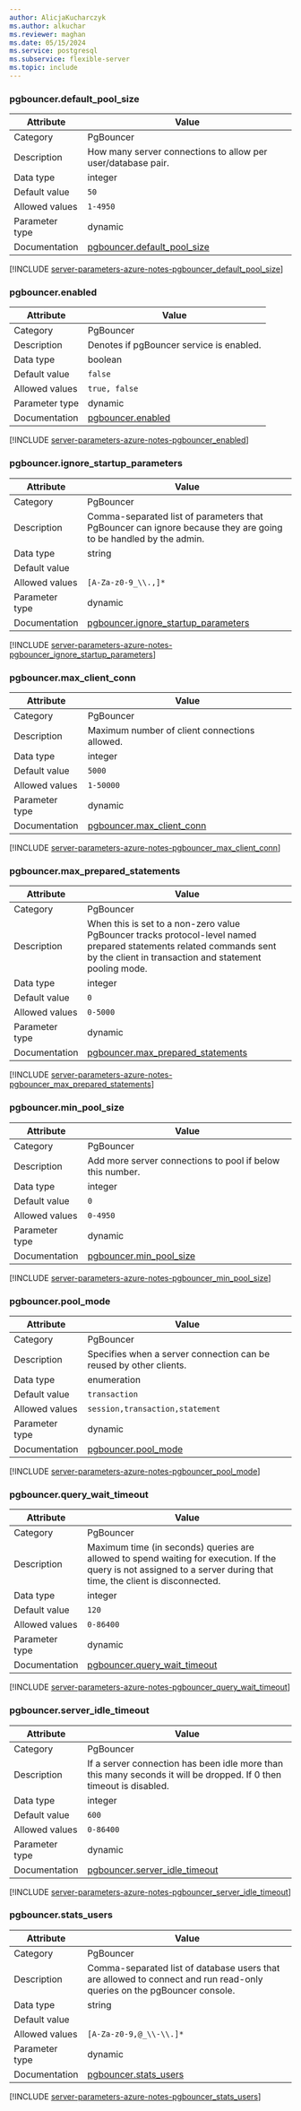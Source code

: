 ```yaml
---
author: AlicjaKucharczyk
ms.author: alkuchar
ms.reviewer: maghan
ms.date: 05/15/2024
ms.service: postgresql
ms.subservice: flexible-server
ms.topic: include
---
```

### pgbouncer.default_pool_size

| Attribute      | Value                                                      |
|----------------|------------------------------------------------------------|
| Category       | PgBouncer |
| Description    | How many server connections to allow per user/database pair.                                                                                                                  |
| Data type      | integer     |
| Default value  | `50`          |
| Allowed values | `1-4950`                        |
| Parameter type | dynamic        |
| Documentation  | [pgbouncer.default_pool_size](https://www.pgbouncer.org/config.html)                               |


[!INCLUDE [server-parameters-azure-notes-pgbouncer_default_pool_size](./server-parameters-azure-notes-pgbouncer_default_pool_size.md)]



### pgbouncer.enabled

| Attribute      | Value                                                      |
|----------------|------------------------------------------------------------|
| Category       | PgBouncer |
| Description    | Denotes if pgBouncer service is enabled.                                                                                                                                      |
| Data type      | boolean     |
| Default value  | `false`       |
| Allowed values | `true, false`                   |
| Parameter type | dynamic        |
| Documentation  | [pgbouncer.enabled](https://www.pgbouncer.org/config.html)                                         |


[!INCLUDE [server-parameters-azure-notes-pgbouncer_enabled](./server-parameters-azure-notes-pgbouncer_enabled.md)]



### pgbouncer.ignore_startup_parameters

| Attribute      | Value                                                      |
|----------------|------------------------------------------------------------|
| Category       | PgBouncer |
| Description    | Comma-separated list of parameters that PgBouncer can ignore because they are going to be handled by the admin.                                                               |
| Data type      | string      |
| Default value  |               |
| Allowed values | `[A-Za-z0-9_\\.,]*`             |
| Parameter type | dynamic        |
| Documentation  | [pgbouncer.ignore_startup_parameters](https://www.pgbouncer.org/config.html)                       |


[!INCLUDE [server-parameters-azure-notes-pgbouncer_ignore_startup_parameters](./server-parameters-azure-notes-pgbouncer_ignore_startup_parameters.md)]



### pgbouncer.max_client_conn

| Attribute      | Value                                                      |
|----------------|------------------------------------------------------------|
| Category       | PgBouncer |
| Description    | Maximum number of client connections allowed.                                                                                                                                 |
| Data type      | integer     |
| Default value  | `5000`        |
| Allowed values | `1-50000`                       |
| Parameter type | dynamic        |
| Documentation  | [pgbouncer.max_client_conn](https://www.pgbouncer.org/config.html)                                 |


[!INCLUDE [server-parameters-azure-notes-pgbouncer_max_client_conn](./server-parameters-azure-notes-pgbouncer_max_client_conn.md)]



### pgbouncer.max_prepared_statements

| Attribute      | Value                                                      |
|----------------|------------------------------------------------------------|
| Category       | PgBouncer |
| Description    | When this is set to a non-zero value PgBouncer tracks protocol-level named prepared statements related commands sent by the client in transaction and statement pooling mode. |
| Data type      | integer     |
| Default value  | `0`           |
| Allowed values | `0-5000`                        |
| Parameter type | dynamic        |
| Documentation  | [pgbouncer.max_prepared_statements](https://www.pgbouncer.org/config.html#max_prepared_statements) |


[!INCLUDE [server-parameters-azure-notes-pgbouncer_max_prepared_statements](./server-parameters-azure-notes-pgbouncer_max_prepared_statements.md)]



### pgbouncer.min_pool_size

| Attribute      | Value                                                      |
|----------------|------------------------------------------------------------|
| Category       | PgBouncer |
| Description    | Add more server connections to pool if below this number.                                                                                                                     |
| Data type      | integer     |
| Default value  | `0`           |
| Allowed values | `0-4950`                        |
| Parameter type | dynamic        |
| Documentation  | [pgbouncer.min_pool_size](https://www.pgbouncer.org/config.html)                                   |


[!INCLUDE [server-parameters-azure-notes-pgbouncer_min_pool_size](./server-parameters-azure-notes-pgbouncer_min_pool_size.md)]



### pgbouncer.pool_mode

| Attribute      | Value                                                      |
|----------------|------------------------------------------------------------|
| Category       | PgBouncer |
| Description    | Specifies when a server connection can be reused by other clients.                                                                                                            |
| Data type      | enumeration |
| Default value  | `transaction` |
| Allowed values | `session,transaction,statement` |
| Parameter type | dynamic        |
| Documentation  | [pgbouncer.pool_mode](https://www.pgbouncer.org/config.html)                                       |


[!INCLUDE [server-parameters-azure-notes-pgbouncer_pool_mode](./server-parameters-azure-notes-pgbouncer_pool_mode.md)]



### pgbouncer.query_wait_timeout

| Attribute      | Value                                                      |
|----------------|------------------------------------------------------------|
| Category       | PgBouncer |
| Description    | Maximum time (in seconds) queries are allowed to spend waiting for execution. If the query is not assigned to a server during that time, the client is disconnected.          |
| Data type      | integer     |
| Default value  | `120`         |
| Allowed values | `0-86400`                       |
| Parameter type | dynamic        |
| Documentation  | [pgbouncer.query_wait_timeout](https://www.pgbouncer.org/config.html)                              |


[!INCLUDE [server-parameters-azure-notes-pgbouncer_query_wait_timeout](./server-parameters-azure-notes-pgbouncer_query_wait_timeout.md)]



### pgbouncer.server_idle_timeout

| Attribute      | Value                                                      |
|----------------|------------------------------------------------------------|
| Category       | PgBouncer |
| Description    | If a server connection has been idle more than this many seconds it will be dropped. If 0 then timeout is disabled.                                                           |
| Data type      | integer     |
| Default value  | `600`         |
| Allowed values | `0-86400`                       |
| Parameter type | dynamic        |
| Documentation  | [pgbouncer.server_idle_timeout](https://www.pgbouncer.org/config.html)                             |


[!INCLUDE [server-parameters-azure-notes-pgbouncer_server_idle_timeout](./server-parameters-azure-notes-pgbouncer_server_idle_timeout.md)]


### pgbouncer.stats_users

| Attribute      | Value                                                      |
|----------------|------------------------------------------------------------|
| Category       | PgBouncer |
| Description    | Comma-separated list of database users that are allowed to connect and run read-only queries on the pgBouncer console.                                                        |
| Data type      | string      |
| Default value  |    |
| Allowed values | `[A-Za-z0-9,@_\\-\\.]*`         |
| Parameter type | dynamic        |
| Documentation  | [pgbouncer.stats_users](https://www.pgbouncer.org/config.html)                                     |


[!INCLUDE [server-parameters-azure-notes-pgbouncer_stats_users](./server-parameters-azure-notes-pgbouncer_stats_users.md)]



